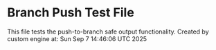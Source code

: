 # Branch Push Test File
This file tests the push-to-branch safe output functionality.
Created by custom engine at: Sun Sep  7 14:46:06 UTC 2025
